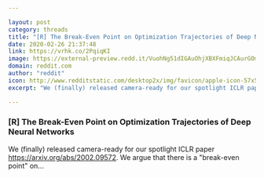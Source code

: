 ```yaml
---

layout: post
category: threads
title: "[R] The Break-Even Point on Optimization Trajectories of Deep Neural Networks"
date: 2020-02-26 21:37:48
link: https://vrhk.co/2PqiqKI
image: https://external-preview.redd.it/VuohNg51dIGAuOhjXBXFmiqJCAurGOm4p3g89zZh0Og.gif?width=562&height=294.240837696&crop=562:294.240837696,smart&s=40700d153a7405934f1bd0648f54cbe89c855487
domain: reddit.com
author: "reddit"
icon: http://www.redditstatic.com/desktop2x/img/favicon/apple-icon-57x57.png
excerpt: "We (finally) released camera-ready for our spotlight ICLR paper <https://arxiv.org/abs/2002.09572>. We argue that there is a \"break-even point\" on..."

---
```


### [R] The Break-Even Point on Optimization Trajectories of Deep Neural Networks

We (finally) released camera-ready for our spotlight ICLR paper <https://arxiv.org/abs/2002.09572>. We argue that there is a "break-even point" on...